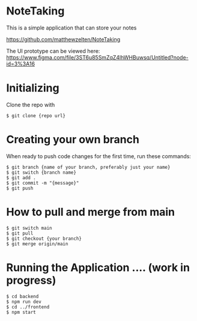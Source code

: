 # NoteTaking
This is a simple application that can store your notes

https://github.com/matthewzelten/NoteTaking

The UI prototype can be viewed here: https://www.figma.com/file/3ST6u85SmZqZ4lhWHBuwsq/Untitled?node-id=3%3A16

# Initializing

Clone the repo with
```
$ git clone {repo url}
```

# Creating your own branch

When ready to push code changes for the first time, run these commands:
```
$ git branch {name of your branch, preferably just your name}
$ git switch {branch name}
$ git add .
$ git commit -m "{message}"
$ git push
```
# How to pull and merge from main
```
$ git switch main
$ git pull
$ git checkout {your branch}
$ git merge origin/main
```
# Running the Application .... (work in progress)
```
$ cd backend
$ npm run dev
$ cd ../frontend
$ npm start
```

